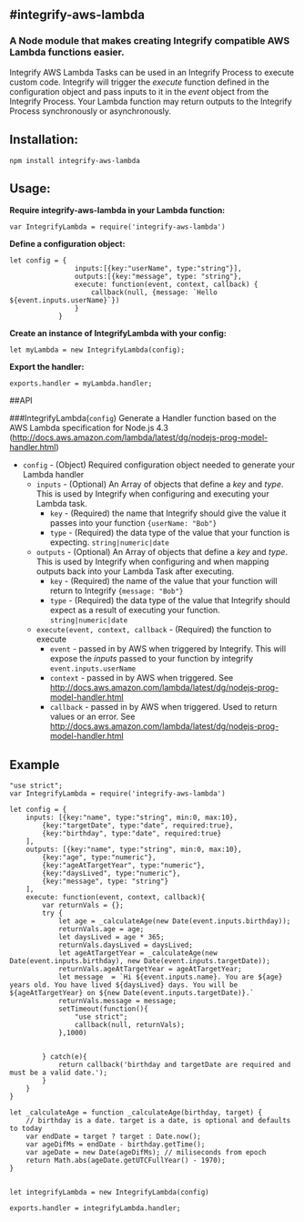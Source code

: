 #integrify-aws-lambda
---

### A Node module that makes creating Integrify compatible AWS Lambda functions easier.
Integrify AWS Lambda Tasks can be used in an Integrify Process to execute custom code. Integrify will trigger the *execute* function defined in the configuration object
 and pass inputs to it in the *event* object from the Integrify Process. Your Lambda function may return outputs to the Integrify Process synchronously or asynchronously. 

## Installation:
`npm install integrify-aws-lambda`

## Usage:

**Require integrify-aws-lambda in your Lambda function:** 

`var IntegrifyLambda = require('integrify-aws-lambda')`

**Define a configuration object:** 
~~~~
let config = { 
                inputs:[{key:"userName", type:"string"}], 
                outputs:[{key:"message", type: "string"}, 
                execute: function(event, context, callback) { 
                    callback(null, {message: `Hello ${event.inputs.userName}`})
                }
            }

~~~~

**Create an instance of IntegrifyLambda with your config:**

`let myLambda = new IntegrifyLambda(config);`

**Export the handler:**

`exports.handler = myLambda.handler;`
 
##API

###IntegrifyLambda(`config`)
Generate a Handler function based on the AWS Lambda specification for Node.js 4.3 (http://docs.aws.amazon.com/lambda/latest/dg/nodejs-prog-model-handler.html)

* `config` - (Object) Required configuration object needed to generate your Lambda handler
    * `inputs` - (Optional) An Array of objects that define a *key* and *type*. This is used by Integrify when configuring and executing your Lambda task.
        * `key` - (Required) the name that Integrify should give the value it passes into your function `{userName: "Bob"}`
        * `type` - (Required) the data type of the value that your function is expecting. `string|numeric|date`
    * `outputs` - (Optional) An Array of objects that define a *key* and *type*. This is used by Integrify when configuring and when mapping outputs back into your Lambda Task after executing.
        * `key` - (Required) the name of the value that your function will return to Integrify `{message: "Bob"}`
        * `type` - (Required) the data type of the value that Integrify should expect as a result of executing your function.  `string|numeric|date`
    * `execute(event, context, callback`  - (Required) the function to execute
        * `event` - passed in by AWS when triggered by Integrify. This will expose the *inputs* passed to your function by integrify `event.inputs.userName`
        * `context` - passed in by AWS when triggered. See http://docs.aws.amazon.com/lambda/latest/dg/nodejs-prog-model-handler.html
        * `callback` - passed in by AWS when triggered. Used to return values or an error. See http://docs.aws.amazon.com/lambda/latest/dg/nodejs-prog-model-handler.html
 
## Example
 ~~~~
 "use strict";
 var IntegrifyLambda = require('integrify-aws-lambda')
 
 let config = {
     inputs: [{key:"name", type:"string", min:0, max:10},
         {key:"targetDate", type:"date", required:true},
         {key:"birthday", type:"date", required:true}
     ],
     outputs: [{key:"name", type:"string", min:0, max:10},
         {key:"age", type:"numeric"},
         {key:"ageAtTargetYear", type:"numeric"},
         {key:"daysLived", type:"numeric"},
         {key:"message", type: "string"}
     ],
     execute: function(event, context, callback){
         var returnVals = {};
         try {
             let age = _calculateAge(new Date(event.inputs.birthday));
             returnVals.age = age;
             let daysLived = age * 365;
             returnVals.daysLived = daysLived;
             let ageAtTargetYear = _calculateAge(new Date(event.inputs.birthday), new Date(event.inputs.targetDate));
             returnVals.ageAtTargetYear = ageAtTargetYear;
             let message  = `Hi ${event.inputs.name}. You are ${age} years old. You have lived ${daysLived} days. You will be ${ageAtTargetYear} on ${new Date(event.inputs.targetDate)}.`
             returnVals.message = message;
             setTimeout(function(){
                 "use strict";
                 callback(null, returnVals);
             },1000)
 
 
         } catch(e){
             return callback('birthday and targetDate are required and must be a valid date.');
         }
     }
 }
 
 let _calculateAge = function _calculateAge(birthday, target) {
     // birthday is a date. target is a date, is optional and defaults to today
     var endDate = target ? target : Date.now();
     var ageDifMs = endDate - birthday.getTime();
     var ageDate = new Date(ageDifMs); // miliseconds from epoch
     return Math.abs(ageDate.getUTCFullYear() - 1970);
 }
 
 
 let integrifyLambda = new IntegrifyLambda(config)
 
 exports.handler = integrifyLambda.handler;
~~~~